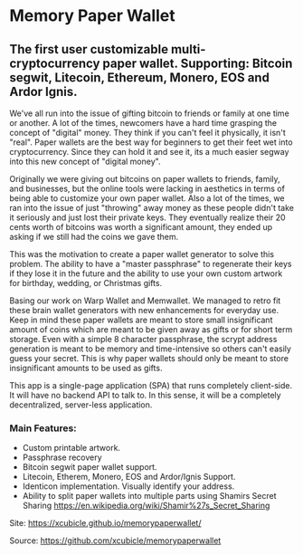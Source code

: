 # Memory Paper Wallet #

## The first user customizable multi-cryptocurrency paper wallet. Supporting: Bitcoin segwit, Litecoin, Ethereum, Monero, EOS and Ardor Ignis. ##

We've all run into the issue of gifting bitcoin to friends or family at one time or another. A lot of the times, newcomers have a hard time grasping the concept of "digital" money. They think if you can't feel it physically, it isn't "real". Paper wallets are the best way for beginners to get their feet wet into cryptocurrency. Since they can hold it and see it, its a much easier segway into this new concept of "digital money".
 
Originally we were giving out bitcoins on paper wallets to friends, family, and businesses, but the online tools were lacking in aesthetics in terms of being able to customize your own paper wallet. Also a lot of the times, we ran into the issue of just "throwing" away money as these people didn't take it seriously and just lost their private keys. They eventually realize their 20 cents worth of bitcoins was worth a significant amount, they ended up asking if we still had the coins we gave them.
 
This was the motivation to create a paper wallet generator to solve this problem. The ability to have a "master passphrase" to regenerate their keys if they lose it in the future and the ability to use your own custom artwork for birthday, wedding, or Christmas gifts.
 
Basing our work on Warp Wallet and Memwallet. We managed to retro fit these brain wallet generators with new enhancements for everyday use. Keep in mind these paper wallets are meant to store small insignificant amount of coins which are meant to be given away as gifts or for short term storage. Even with a simple 8 character passphrase, the scrypt address generation is meant to be memory and time-intensive so others can't easily guess your secret. This is why paper wallets should only be meant to store insignificant amounts to be used as gifts. 
 
This app is a single-page application (SPA) that runs completely client-side. It will have no backend API to talk to. In this sense, it will be a completely decentralized, server-less application.

### Main Features: ###
- Custom printable artwork.
- Passphrase recovery
- Bitcoin segwit paper wallet support.
- Litecoin, Etherem, Monero, EOS and Ardor/Ignis Support.
- Identicon implementation. Visually identify your address.
- Ability to split paper wallets into multiple parts using Shamirs Secret Sharing https://en.wikipedia.org/wiki/Shamir%27s_Secret_Sharing
 

Site:  https://xcubicle.github.io/memorypaperwallet/


Source: https://github.com/xcubicle/memorypaperwallet
